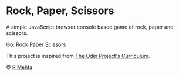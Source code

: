# Rock, Paper, Scissors

A simple JavaScript browser console based game of rock, paper and scissors.

Go: [Rock Paper Scissors](https://hiro776.github.io/rock-paper-scissors)

This project is inspired from [The Odin Project's Curriculum](https://www.theodinproject.com/paths/foundations/courses/foundations/lessons/rock-paper-scissors).

&copy; [R Mehta](https://github.com/hiro776)
